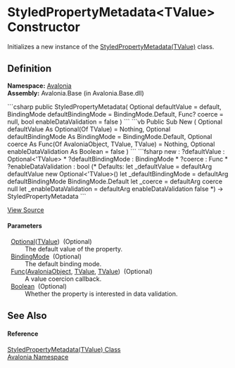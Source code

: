 # StyledPropertyMetadata&lt;TValue&gt; Constructor


Initializes a new instance of the <a href="T_Avalonia_StyledPropertyMetadata_1">StyledPropertyMetadata(TValue)</a> class.



## Definition
**Namespace:** <a href="N_Avalonia">Avalonia</a>  
**Assembly:** Avalonia.Base (in Avalonia.Base.dll)

<Tabs groupId="api-code-preview">
<TabItem value="csharp" label="C#">
```csharp
public StyledPropertyMetadata(
	Optional<TValue> defaultValue = default,
	BindingMode defaultBindingMode = BindingMode.Default,
	Func<AvaloniaObject, TValue, TValue>? coerce = null,
	bool enableDataValidation = false
)
```
</TabItem>
<TabItem value="vb" label="VB">
```vb
Public Sub New ( 
	Optional defaultValue As Optional(Of TValue) = Nothing,
	Optional defaultBindingMode As BindingMode = BindingMode.Default,
	Optional coerce As Func(Of AvaloniaObject, TValue, TValue) = Nothing,
	Optional enableDataValidation As Boolean = false
)
```
</TabItem>
<TabItem value="fsharp" label="F#">
```fsharp
new : 
        ?defaultValue : Optional<'TValue> * 
        ?defaultBindingMode : BindingMode * 
        ?coerce : Func<AvaloniaObject, 'TValue, 'TValue> * 
        ?enableDataValidation : bool 
(* Defaults:
        let _defaultValue = defaultArg defaultValue new Optional<'TValue>()
        let _defaultBindingMode = defaultArg defaultBindingMode BindingMode.Default
        let _coerce = defaultArg coerce null
        let _enableDataValidation = defaultArg enableDataValidation false
*)
-> StyledPropertyMetadata
```
</TabItem>
</Tabs>



<a href="https://github.com/AvaloniaUI/Avalonia/tree/master/src/Avalonia.Base/StyledPropertyMetadata%601.cs#L26" title="View the source code">View Source</a>



#### Parameters
<dl><dt>  <a href="T_Avalonia_Data_Optional_1">Optional</a>(<a href="T_Avalonia_StyledPropertyMetadata_1">TValue</a>)  (Optional)</dt><dd>The default value of the property.</dd><dt>  <a href="T_Avalonia_Data_BindingMode">BindingMode</a>  (Optional)</dt><dd>The default binding mode.</dd><dt>  <a href="https://learn.microsoft.com/dotnet/api/system.func-3" target="_blank" rel="noopener noreferrer">Func</a>(<a href="T_Avalonia_AvaloniaObject">AvaloniaObject</a>, <a href="T_Avalonia_StyledPropertyMetadata_1">TValue</a>, <a href="T_Avalonia_StyledPropertyMetadata_1">TValue</a>)  (Optional)</dt><dd>A value coercion callback.</dd><dt>  <a href="https://learn.microsoft.com/dotnet/api/system.boolean" target="_blank" rel="noopener noreferrer">Boolean</a>  (Optional)</dt><dd>Whether the property is interested in data validation.</dd></dl>

## See Also


#### Reference
<a href="T_Avalonia_StyledPropertyMetadata_1">StyledPropertyMetadata(TValue) Class</a>  
<a href="N_Avalonia">Avalonia Namespace</a>  

